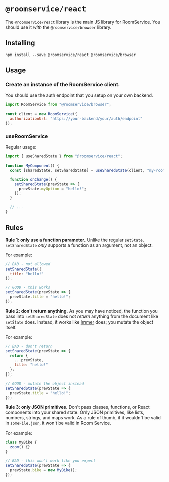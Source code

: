 # `@roomservice/react`

The `@roomservice/react` library is the main JS library for RoomService. You should use it _with_ the `@roomservice/browser` library.

## Installing

```
npm install --save @roomservice/react @roomservice/browser
```

## Usage

### Create an instance of the RoomService client.

You should use the auth endpoint that you setup on your own backend.

```js
import RoomService from "@roomservice/browser";

const client = new RoomService({
  authorizationUrl: "https://your-backend/your/auth/endpoint"
});
```

### useRoomService

Regular usage:

```js
import { useSharedState } from "@roomservice/react";

function MyComponent() {
  const [sharedState, setSharedState] = useSharedState(client, "my-room");

  function onChange() {
    setSharedState(prevState => {
      prevState.myOption = "hello!";
    });
  }

  // ...
}
```

## Rules 

**Rule 1: only use a function parameter.** Unlike the regular `setState`, `setSharedState` _only_ supports a function as an argument, not an object.

For example:

```js
// BAD - not allowed
setSharedState({
  title: "hello!"
});

// GOOD - this works
setSharedState(prevState => {
  prevState.title = "hello!";
});
```

**Rule 2: don't return anything.** As you may have noticed, the function you pass into `setSharedState` does not _return_ anything from the document like `setState` does. Instead, it works like [Immer](https://immerjs.github.io/immer/docs/introduction) does; you mutate the object itself.

For example:

```js
// BAD - don't return
setSharedState(prevState => {
  return {
    ...prevState,
    title: "hello!"
  };
});

// GOOD - mutate the object instead
setSharedState(prevState => {
  prevState.title = "hello!";
});
```

**Rule 3: only JSON primitives.** Don't pass classes, functions, or React components into your shared state. Only JSON primitives, like lists, numbers, strings, and maps work. As a rule of thumb, if it wouldn't be valid in `someFile.json`, it won't be valid in Room Service.

For example:

```js
class MyBike {
  zoom() {}
}

// BAD - this won't work like you expect
setSharedState(prevState => {
  prevState.bike = new MyBike();
});
```
